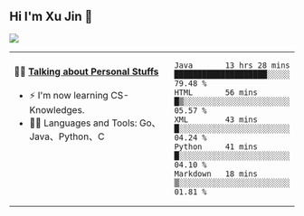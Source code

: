 
## Hi I'm Xu Jin 👋
![](https://komarev.com/ghpvc/?username=jiayouxujin&color=brightgreen&label=PROFILE+VIEWS)



<table align="center">
<tr>
<td valign="top" width="60%">

#### 🏋️‍♀️ <a href="https://github.com/jiayouxujin" target="_blank">Talking about Personal Stuffs</a>
<!-- recent_releases starts -->

- ⚡  I'm now learning CS-Knowledges.  
- 🏊‍♂️ Languages and Tools: Go、Java、Python、C
<!-- recent_releases ends -->
</td>
<td>
 
<!--START_SECTION:waka-->
```text
Java       13 hrs 28 mins  ████████████████████░░░░░   79.48 % 
HTML       56 mins         █▒░░░░░░░░░░░░░░░░░░░░░░░   05.57 % 
XML        43 mins         █░░░░░░░░░░░░░░░░░░░░░░░░   04.24 % 
Python     41 mins         █░░░░░░░░░░░░░░░░░░░░░░░░   04.10 % 
Markdown   18 mins         ▒░░░░░░░░░░░░░░░░░░░░░░░░   01.81 % 
```
<!--END_SECTION:waka-->
 
</td>
</tr>
</table>





